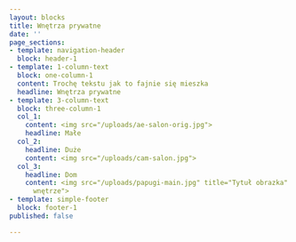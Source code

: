 ```yaml
---
layout: blocks
title: Wnętrza prywatne
date: ''
page_sections:
- template: navigation-header
  block: header-1
- template: 1-column-text
  block: one-column-1
  content: Trochę tekstu jak to fajnie się mieszka
  headline: Wnętrza prywatne
- template: 3-column-text
  block: three-column-1
  col_1:
    content: <img src="/uploads/ae-salon-orig.jpg">
    headline: Małe
  col_2:
    headline: Duże
    content: <img src="/uploads/cam-salon.jpg">
  col_3:
    headline: Dom
    content: <img src="/uploads/papugi-main.jpg" title="Tytuł obrazka" alt="Domowe
      wnętrze">
- template: simple-footer
  block: footer-1
published: false

---
```

